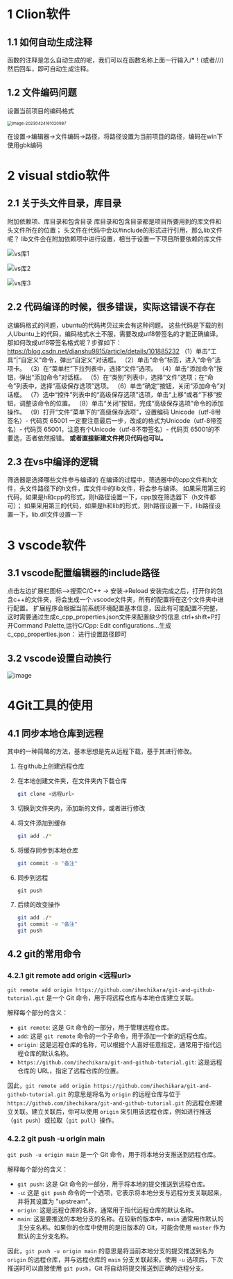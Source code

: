 # 1 Clion软件

## 1.1 如何自动生成注释

函数的注释是怎么自动生成的呢，我们可以在函数名称上面一行输入/*！(或者///) 然后回车，即可自动生成注释。

## 1.2 文件编码问题

设置当前项目的编码格式

<img src="开发软件相关.assets/image-20230424161020987.png" alt="image-20230424161020987" style="zoom:67%;" />

在设置->编辑器->文件编码->路径，将路径设置为当前项目的路径，编码在win下使用gbk编码

# 2 visual stdio软件

## 2.1 关于头文件目录，库目录

附加依赖项、库目录和包含目录
库目录和包含目录都是项目所要用到的库文件和头文件所在的位置；
头文件在代码中会以#include的形式进行引用，那么lib文件呢？
lib文件会在附加依赖项中进行设置，相当于设置一下项目所要依赖的库文件

![vs库1](开发软件相关.assets/vs库1.png)

![vs库2](开发软件相关.assets/vs库2-1682159547737-3.png)

![vs库3](开发软件相关.assets/vs库3-1682159626333-6.png)

## 2.2 代码编译的时候，很多错误，实际这错误不存在

这编码格式的问题，ubuntu的代码拷贝过来会有这种问题。
这些代码是下载的别人Ubuntu上的代码，编码格式水土不服，需要改成utf8带签名的才能正确编译。
那如何改成utf8带签名格式呢？步骤如下：
https://blog.csdn.net/dianshu9815/article/details/101885232
（1）单击“工具”|“自定义”命令，弹出“自定义”对话框。
（2）单击“命令”标签，进入“命令”选项卡。
（3）在“菜单栏”下拉列表中，选择“文件”选项。
（4）单击“添加命令”按钮，弹出“添加命令”对话框。
（5）在“类别”列表中，选择“文件”选项；在“命令”列表中，选择“高级保存选项”选项。
（6）单击“确定”按钮，关闭“添加命令”对话框。
（7）选中“控件”列表中的“高级保存选项”选项，单击“上移”或者“下移”按钮，调整该命令的位置。
（8）单击“关闭”按钮，完成“高级保存选项”命令的添加操作。
（9）打开“文件”菜单下的“高级保存选项”，设置编码 Unicode（utf-8带签名）- 代码页 65001
一定要注意最后一步，改成的格式为Unicode（utf-8带签名）- 代码页 65001，注意有个Unicode（utf-8不带签名）- 代码页 65001的不要选，否者依然报错。
**或者直接新建文件拷贝代码也可以。**

## 2.3 在vs中编译的逻辑

筛选器是选择哪些文件参与编译的
在编译的过程中，筛选器中的cpp文件和h文件，头文件路径下的h文件，库文件中的lib文件，将会参与编译。
如果采用第三的代码，如果是h和cpp的形式，则h路径设置一下，cpp放在筛选器下（h文件都可）；
如果采用第三的代码，如果是h和lib的形式，则h路径设置一下，lib路径设置一下，lib.dll文件设置一下

# 3 vscode软件

## 3.1 vscode配置编辑器的include路径

点击左边扩展栏图标—>搜索C/C++ -> 安装->Reload
安装完成之后，打开你的包含c++的文件夹，将会生成一个.vscode文件夹，所有的配置将在这个文件夹中进行配置。
扩展程序会根据当前系统环境配置基本信息，因此有可能配置不完整，这时需要通过生成c_cpp_properties.json文件来配置缺少的信息
ctrl+shift+P打开Command Palette,运行C/Cpp: Edit configurations...生成c_cpp_properties.json：
进行设置路径即可

## 3.2  vscode设置自动换行

![image](开发软件相关.assets/233776447-77072d1e-3a49-4857-a541-d561485266c2.png)

# 4Git工具的使用

## 4.1 同步本地仓库到远程

其中的一种简略的方法，基本思想是先从远程下载，基于其进行修改。

1. 在github上创建远程仓库

2. 在本地创建文件夹，在文件夹内下载仓库

   ```bash
   git clone <远程url>
   ```

3. 切换到文件夹内，添加新的文件，或者进行修改

4. 将文件添加到缓存

   ```bash
   git add ./*
   ```

5. 将缓存同步到本地仓库

   ```bash
   git commit -m "备注"
   ```

6. 同步到远程

   ```
   git push
   ```


7. 后续的改变操作

   ```bash
   git add ./*
   git commit -m "备注"
   git push
   ```

## 4.2 git的常用命令

### 4.2.1 git remote add origin <远程url>

`git remote add origin https://github.com/ihechikara/git-and-github-tutorial.git` 是一个 Git 命令，用于将远程仓库与本地仓库建立关联。

解释每个部分的含义：

- `git remote`: 这是 Git 命令的一部分，用于管理远程仓库。
- `add`: 这是 `git remote` 命令的一个子命令，用于添加一个新的远程仓库。
- `origin`: 这是远程仓库的名称，可以根据个人喜好任意指定，通常用于指代远程仓库的默认名称。
- `https://github.com/ihechikara/git-and-github-tutorial.git`: 这是远程仓库的 URL，指定了远程仓库的位置。

因此，`git remote add origin https://github.com/ihechikara/git-and-github-tutorial.git` 的意思是将名为 `origin` 的远程仓库与位于 `https://github.com/ihechikara/git-and-github-tutorial.git` 的远程仓库建立关联。建立关联后，你可以使用 `origin` 来引用该远程仓库，例如进行推送（`git push`）或拉取（`git pull`）操作。

### 4.2.2 git push -u origin main

`git push -u origin main` 是一个 Git 命令，用于将本地分支推送到远程仓库。

解释每个部分的含义：

- `git push`: 这是 Git 命令的一部分，用于将本地的提交推送到远程仓库。
- `-u`: 这是 `git push` 命令的一个选项，它表示将本地分支与远程分支关联起来，并将其设置为 "upstream"。
- `origin`: 这是远程仓库的名称，通常用于指代远程仓库的默认名称。
- `main`: 这是要推送的本地分支的名称。在较新的版本中，`main` 通常用作默认的主分支名称。如果你的仓库中使用的是旧版本的 Git，可能会使用 `master` 作为默认的主分支名称。

因此，`git push -u origin main` 的意思是将当前本地分支的提交推送到名为 `origin` 的远程仓库，并与远程仓库的 `main` 分支关联起来。使用 `-u` 选项后，下次推送时可以直接使用 `git push`，Git 将自动将提交推送到正确的远程分支。
